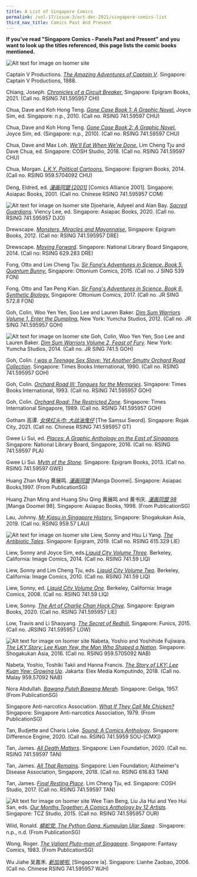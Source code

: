 ```yaml
---
title: A List of Singapore Comics
permalink: /vol-17/issue-3/oct-dec-2021/singapore-comics-list
third_nav_title: Comics Past And Present
---
```

**If you've read "Singapore Comics - Panels Past and Present" and you want to look up the titles referenced, this page lists the comic books mentioned.**

![Alt text for image on Isomer site](/images/captainv.jpg)

Captain V Productions. *[The Amazing Adventures of Captain V](http://eservice.nlb.gov.sg/item_holding_s.aspx?bid=200099391)*. Singapore: Captain V Productions, 1988. 

Chiang, Joseph. *[Chronicles of a Circuit Breaker.](http://eservice.nlb.gov.sg/item_holding_s.aspx?bid=205369096)* Singapore: Epigram Books, 2021. (Call no. RSING 741.595957 CHI)

Chua, Dave and Koh Hong Teng. [*Gone Case Book 1: A Graphic Novel.*](http://eservice.nlb.gov.sg/item_holding_s.aspx?bid=13763246) Joyce Sim, ed. Singapore: n.p., 2010. (Call no. RSING 741.59597 CHU)

Chua, Dave and Koh Hong Teng. [*Gone Case Book 2: A Graphic Novel.*](http://eservice.nlb.gov.sg/item_holding_s.aspx?bid=14247318) Joyce Sim, ed.  (Singapore: n.p., 2010). (Call no. RSING 741.59597 CHU)

Chua, Dave and Max Loh. *[We’ll Eat When We’re Done.](http://eservice.nlb.gov.sg/item_holding_s.aspx?bid=203108636)* Lim Cheng Tju and Dave Chua, ed. Singapore: COSH Studio, 2018. (Call no. RSING 741.59597 CHU)

Chua, Morgan. *[L.K.Y. Political Cartoons.](http://eservice.nlb.gov.sg/item_holding_s.aspx?bid=200569051)* Singapore: Epigram Books, 2014. (Call no.  RSING 959.5704092 CHU)

Deng, Eldred, ed. *[漫画同盟 [2001]](http://eservice.nlb.gov.sg/item_holding_s.aspx?bid=10333975)*  [Comics Alliance 2001]. Singapore: Asiapac Books, 2001. (Call no. Chinese RSING 741.595957 COM)  

![Alt text for image on Isomer site](/images/sacred-guardians.jpg)
Djoeharie, Adyeel and Alan Bay. *[Sacred Guardians](http://eservice.nlb.gov.sg/item_holding_s.aspx?bid=204402565).* Viency Lee, ed. Singapore: Asiapac Books, 2020. (Call no. RSING 741.595957 DJO)

Drewscape. *[Monsters, Miracles and Mayonnaise.](http://eservice.nlb.gov.sg/item_holding_s.aspx?bid=14491581)* Singapore: Epigram Books, 2012. (Call no: RSING 741.595957 DRE)

Drewscape. *[Moving Forward](http://eservice.nlb.gov.sg/item_holding_s.aspx?bid=200172332)*. Singapore: National Library Board Singapore, 2014. (Call no: RSING 629.283 DRE)

Fong, Otto and Lim Cheng Tju. *[Sir Fong's Adventures in Science. Book 5, Quantum Bunny.](http://eservice.nlb.gov.sg/item_holding_s.aspx?bid=202746510)* Singapore: Ottonium Comics, 2015. (Call no. J SING 539 FON)

Fong, Otto and Tan Peng Kian. *[Sir Fong's Adventures in Science. Book 6, Synthetic Biology.](http://eservice.nlb.gov.sg/item_holding_s.aspx?bid=202947304)* Singapore: Ottonium Comics, 2017. (Call no. JR SING 572.8 FON)

Goh, Colin, Woo Yen Yen, Soo Lee and Lauren Baker. *[Dim Sum Warriors Volume 1, Enter the Dumpling.](http://eservice.nlb.gov.sg/item_holding_s.aspx?bid=14636577)* New York: Yumcha Studios, 2012. (Call no. JR SING 741.595957 GOH)

![Alt text for image on Isomer site](/images/dim-sum-new.jpg)
Goh, Colin, Woo Yen Yen, Soo Lee and Lauren Baker. *[Dim Sum Warriors  Volume 2, Feast of Fury](http://eservice.nlb.gov.sg/item_holding_s.aspx?bid=200158332)*. New York: Yumcha Studios, 2014. (Call no. JR SING 741.5 GOH)

Goh, Colin. *[I was a Teenage Sex Slave: Yet Another Smutty Orchard Road Collection](http://eservice.nlb.gov.sg/item_holding_s.aspx?bid=5777122)*. Singapore: Times Books International, 1990. (Call no. RSING 741.595957 GOH)

Goh, Colin. *[Orchard Road III: Tongues for the Memories](http://eservice.nlb.gov.sg/item_holding_s.aspx?bid=6374727)*. Singapore: Times Books International, 1993. (Call no. RSING 741.595957 GOH)

Goh, Colin. *[Orchard Road: The Restricted Zone](http://eservice.nlb.gov.sg/item_holding_s.aspx?bid=5297588)*. Singapore: Times International Singapore, 1989. (Call no. RSING 741.595957 GOH)

Gotham 高谭. *[女侠红头巾: 大战油鬼仔](http://eservice.nlb.gov.sg/item_holding_s.aspx?bid=205437750)* [The Samsui Sword]. Singapore: Rojak City, 2021. (Call no. Chinese RSING 741.595957 GT)

Gwee Li Sui, ed. *[Places: A Graphic Anthology on the East of Singapore](http://eservice.nlb.gov.sg/item_holding_s.aspx?bid=202575979).* Singapore: National Library Board, Singapore, 2016. (Call no. RSING 741.59597 PLA) 

Gwee Li Sui. *[Myth of the Stone](http://eservice.nlb.gov.sg/item_holding_s.aspx?bid=200146617).* Singapore: Epigram Books, 2013. (Call no. RSING 741.59597 GWE)

Huang Zhan Ming 黄展鸣. *[漫画同盟](http://eservice.nlb.gov.sg/item_holding_s.aspx?bid=200051555)* [Manga Doomei]. Singapore: Asiapac Books,1997. (From PublicationSG)

Huang Zhan Ming and Huang Shu Qing 黄展鸣 and 黄书庆. *[漫画同盟 98](http://eservice.nlb.gov.sg/item_holding_s.aspx?bid=200041980)* [Manga Doomei 98]. Singapore: Asiapac Books, 1998. (From PublicationSG)

Lau, Johnny. *[Mr Kiasu in Singapore History.](http://eservice.nlb.gov.sg/item_holding_s.aspx?bid=203961451)* Singapore: Shogakukan Asia, 2019. (Call no. RSING 959.57 LAU)

![Alt text for image on Isomer site](/images/antibiotic-tales-new.jpg)
Liew, Sonny and Hsu Li Yang. *[The Antibiotic Tales](http://eservice.nlb.gov.sg/item_holding_s.aspx?bid=203939109)*. Singapore: Epigram, 2019. (Call no. RSING 615.329 LIE)	

Liew, Sonny and Joyce Sim, eds.*[Liquid City Volume Three](http://eservice.nlb.gov.sg/item_holding_s.aspx?bid=201026140)*. Berkeley, California: Image Comics, 2014. (Call no. RSING 741.59 LIQ)

Liew, Sonny and Lim Cheng Tju, eds. *[Liquid City Volume Two](http://eservice.nlb.gov.sg/item_holding_s.aspx?bid=13804090)*. Berkeley, California: Image Comics, 2010. (Call no. RSING 741.59 LIQ)

Liew, Sonny, ed. *[Liquid City Volume One](http://eservice.nlb.gov.sg/item_holding_s.aspx?bid=13233324).* Berkeley, California: Image Comics, 2008. (Call no. RSING 741.59 LIQ)

Liew, Sonny. *[The Art of Charlie Chan Hock Chye](http://eservice.nlb.gov.sg/item_holding_s.aspx?bid=204463637)*. Singapore: Epigram Books, 2020. (Call no. RSING 741.595957 LIE)

Low, Travis and Li Shaoyang. *[The Secret of Redhill.](http://eservice.nlb.gov.sg/item_holding_s.aspx?bid=202249669)* Singapore: Funics, 2015. (Call no. JRSING 741.595957 LOW)

![Alt text for image on Isomer site](/images/the-lky-story.jpg)
Nabeta, Yoshio and Yoshihide Fujiwara. *[The LKY Story: Lee Kuan Yew, the Man Who Shaped a Nation](http://eservice.nlb.gov.sg/item_holding_s.aspx?bid=200569051).* Singapore: Shogakukan Asia, 2016. (Call no. RSING 959.5705092 NAB)

Nabeta, Yoshio, Toshiki Takii and Hanna Francis. *[The Story of LKY: Lee Kuan Yew: Growing Up](http://eservice.nlb.gov.sg/item_holding_s.aspx?bid=203198974)*. Jakarta: Elex Media Komputindo, 2018. (Call no. Malay 959.57092 NAB)

Nora Abdullah. *[Bawang Puteh Bawang Merah](http://eservice.nlb.gov.sg/item_holding_s.aspx?bid=200082631)*. Singapore: Geliga, 1957. (From PublicationSG)

Singapore Anti-narcotics Association. *[What If They Call Me Chicken?](http://eservice.nlb.gov.sg/item_holding_s.aspx?bid=900094913)* Singapore: Singapore Anti-narcotics Association, 1979. (From PublicationSG)

Tan, Budjette and Charis Loke. *[Sound: A Comics Anthology](http://eservice.nlb.gov.sg/item_holding_s.aspx?bid=204511414)*. Singapore: Difference Engine, 2020. (Call no. RSING 741.5959 SOU-[CMX])

Tan, James. *[All Death Matters](http://eservice.nlb.gov.sg/item_holding_s.aspx?bid=204087129)*. Singapore: Lien Foundation, 2020. (Call no. RSING 741.59597 TAN)

Tan, James. *[All That Remains](http://eservice.nlb.gov.sg/item_holding_s.aspx?bid=203150724)*. Singapore: Lien Foundation; Alzheimer's Disease Association, Singapore, 2018. (Call no. RSING 616.83 TAN)

Tan, James. *[Final Resting Place](http://eservice.nlb.gov.sg/item_holding_s.aspx?bid=202955687)*. Lim Cheng Tju, ed. Singapore: COSH Studio, 2017. (Call no. RSING 741.59597 TAN)

![Alt text for image on Isomer site](/images/our-months-together-new.jpg)
Wee Tian Beng, Liu Jia Hui and Yeo Hui San, eds. *[Our Months Together: A Comics Anthology by 12 Artists](http://eservice.nlb.gov.sg/item_holding_s.aspx?bid=201344693)*. Singapore: TCZ Studio, 2015. (Call no. RSING 741.595957 OUR)

Wild, Ronald. *[蟒蛇党. The Python Gang. Kumpulan Ular Sawa](http://eservice.nlb.gov.sg/item_holding_s.aspx?bid=200077221)* . Singapore: n.p., n.d. (From PublicationSG)

Wong, Roger. *[The Valiant Pluto-man of Singapore](http://eservice.nlb.gov.sg/item_holding_s.aspx?bid=200085679)*. Singapore: Fantasy Comics, 1983. (From PublicationSG)

Wu Jiahe 吴嘉禾. *[新加坡啦.](http://eservice.nlb.gov.sg/item_holding_s.aspx?bid=12829741)* [Singapore la]. Singapore: Lianhe Zaobao, 2006. (Call no. Chinese RSING 741.595957 WJH)
